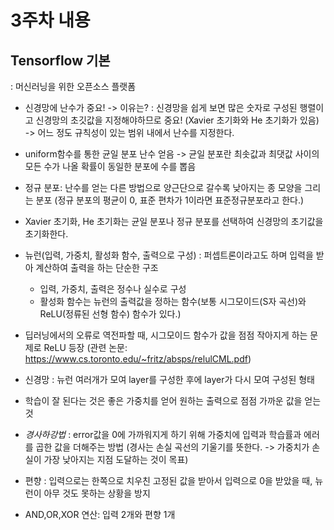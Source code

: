# 3주차 내용

## Tensorflow 기본
  : 머신러닝을 위한 오픈소스 플랫폼
  
  - 신경망에 난수가 중요! -> 이유는?
    : 신경망을 쉽게 보면 많은 숫자로 구성된 행렬이고 신경망의 초깃값을 지정해야하므로 중요!
    (Xavier 초기화와 He 초기화가 있음)
    -> 어느 정도 규칙성이 있는 범위 내에서 난수를 지정한다.
    
  - uniform함수를 통한 균일 분포 난수 얻음
    -> 균일 분포란 최솟값과 최댓값 사이의 모든 수가 나올 확률이 동일한 분포에 수를 뽑음
  
  - 정규 분포: 난수를 얻는 다른 방법으로 양근단으로 갈수록 낮아지는 종 모양을 그리는 분포
    (정규 분포의 평균이 0, 표준 편차가 1이라면 표준정규분포라고 한다.)
    
  - Xavier 초기화, He 초기화는 균일 분포나 정규 분포를 선택하여 신경망의 초기값을 초기화한다.

  - 뉴런(입력, 가중치, 활성화 함수, 출력으로 구성)
    : 퍼셉트론이라고도 하며 입력을 받아 계산하여 출력을 하는 단순한 구조
    - 입력, 가중치, 출력은 정수나 실수로 구성
    - 활성화 함수는 뉴런의 출력값을 정하는 함수(보통 시그모이드(S자 곡선)와 ReLU(정류된 선형 함수) 함수가 있다.)
  
  - 딥러닝에서의 오류로 역전파할 때, 시그모이드 함수가 값을 점점 작아지게 하는 문제로 ReLU 등장
    (관련 논문: https://www.cs.toronto.edu/~fritz/absps/relulCML.pdf)
    
  - 신경망
    : 뉴런 여러개가 모여 layer를 구성한 후에 layer가 다시 모여 구성된 형태
  
  - 학습이 잘 된다는 것은 좋은 가중치를 얻어 원하는 출력으로 점점 가까운 값을 얻는 것
  
  - *경사하강법*
    : error값을 0에 가까워지게 하기 위해 가중치에 입력과 학습률과 에러를 곱한 값을 더해주는 방법
    (경사는 손실 곡선의 기울기를 뜻한다. -> 가중치가 손실이 가장 낮아지는 지점 도달하는 것이 목표)
    
  - 편향
    : 입력으로는 한쪽으로 치우친 고정된 값을 받아서 입력으로 0을 받았을 때, 뉴런이 아무 것도 못하는 상황을 방지
  
  - AND,OR,XOR 연산: 입력 2개와 편향 1개
    
    
